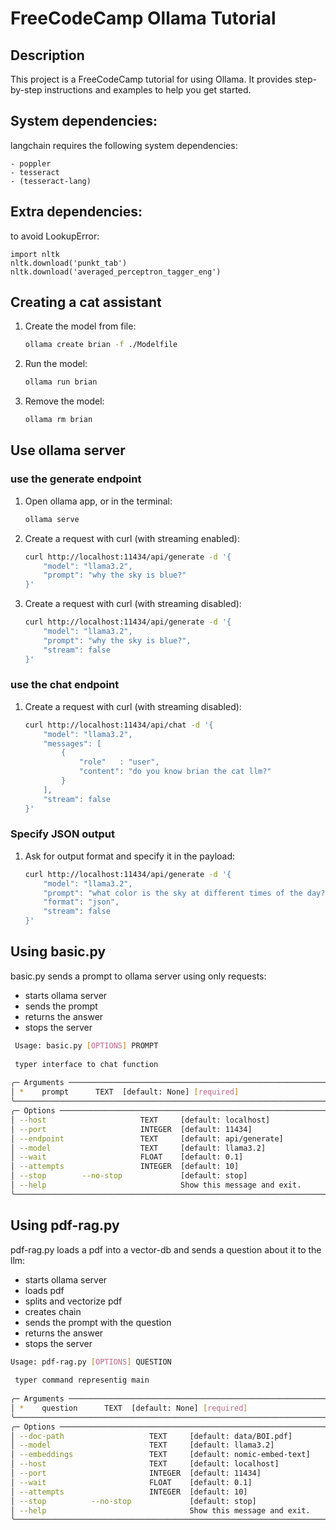 
# FreeCodeCamp Ollama Tutorial

## Description
This project is a FreeCodeCamp tutorial for using Ollama. It provides step-by-step instructions and examples to help you get started.

## System dependencies:

langchain requires the following system dependencies:

    - poppler
    - tesseract
    - (tesseract-lang)

## Extra dependencies:

to avoid LookupError:

    import nltk
    nltk.download('punkt_tab')
    nltk.download('averaged_perceptron_tagger_eng')


## Creating a cat assistant

1. Create the model from file:
    ```bash
    ollama create brian -f ./Modelfile
    ```

2. Run the model:
    ```bash
    ollama run brian
    ```
    
3. Remove the model:
    ```bash
    ollama rm brian
    ```


## Use ollama server

### use the generate endpoint

1. Open ollama app, or in the terminal:
    ```bash
    ollama serve
    ```

2. Create a request with curl (with streaming enabled):
    ```bash
    curl http://localhost:11434/api/generate -d '{
        "model": "llama3.2",
        "prompt": "why the sky is blue?"
    }'
    ```

3. Create a request with curl (with streaming disabled):
    ```bash
    curl http://localhost:11434/api/generate -d '{
        "model": "llama3.2",
        "prompt": "why the sky is blue?",
        "stream": false
    }'
    ```

### use the chat endpoint

1. Create a request with curl (with streaming disabled):
    ```bash
    curl http://localhost:11434/api/chat -d '{
        "model": "llama3.2",
        "messages": [
            {
                "role"   : "user",
                "content": "do you know brian the cat llm?"
            }
        ],
        "stream": false
    }'
    ```

### Specify JSON output

1. Ask for output format and specify it in the payload:
    ```bash
    curl http://localhost:11434/api/generate -d '{
        "model": "llama3.2",
        "prompt": "what color is the sky at different times of the day? answer using JSON",
        "format": "json",
        "stream": false
    }'
    ```


## Using basic.py

basic.py sends a prompt to ollama server using only requests:
- starts ollama server
- sends the prompt
- returns the answer
- stops the server


```bash
 Usage: basic.py [OPTIONS] PROMPT                                                   
                                                                                    
 typer interface to chat function                                                   
                                                                                    
╭─ Arguments ──────────────────────────────────────────────────────────────────────╮
│ *    prompt      TEXT  [default: None] [required]                                │
╰──────────────────────────────────────────────────────────────────────────────────╯
╭─ Options ────────────────────────────────────────────────────────────────────────╮
│ --host                     TEXT     [default: localhost]                         │
│ --port                     INTEGER  [default: 11434]                             │
│ --endpoint                 TEXT     [default: api/generate]                      │
│ --model                    TEXT     [default: llama3.2]                          │
│ --wait                     FLOAT    [default: 0.1]                               │
│ --attempts                 INTEGER  [default: 10]                                │
│ --stop        --no-stop             [default: stop]                              │
│ --help                              Show this message and exit.                  │
╰──────────────────────────────────────────────────────────────────────────────────╯
```

## Using pdf-rag.py

pdf-rag.py loads a pdf into a vector-db and sends a question about it to the llm:
- starts ollama server
- loads pdf
- splits and vectorize pdf
- creates chain
- sends the prompt with the question
- returns the answer
- stops the server


```bash
Usage: pdf-rag.py [OPTIONS] QUESTION                                               
                                                                                    
 typer command representig main                                                     
                                                                                    
╭─ Arguments ──────────────────────────────────────────────────────────────────────╮
│ *    question      TEXT  [default: None] [required]                              │
╰──────────────────────────────────────────────────────────────────────────────────╯
╭─ Options ────────────────────────────────────────────────────────────────────────╮
│ --doc-path                   TEXT     [default: data/BOI.pdf]                    │
│ --model                      TEXT     [default: llama3.2]                        │
│ --embeddings                 TEXT     [default: nomic-embed-text]                │
│ --host                       TEXT     [default: localhost]                       │
│ --port                       INTEGER  [default: 11434]                           │
│ --wait                       FLOAT    [default: 0.1]                             │
│ --attempts                   INTEGER  [default: 10]                              │
│ --stop          --no-stop             [default: stop]                            │
│ --help                                Show this message and exit.                │
╰──────────────────────────────────────────────────────────────────────────────────╯
```
